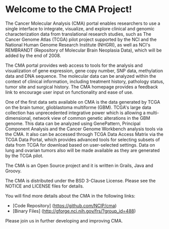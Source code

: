 Welcome to the CMA Project!
=====================================

The Cancer Molecular Analysis (CMA) portal enables researchers to use a single interface to integrate, visualize, and explore clinical and genomic characterization data from translational research studies, such as The Cancer Genome Atlas (TCGA) pilot project supported by the NCI and the National Human Genome Research Institute (NHGRI), as well as NCI's REMBRANDT (Repository of Molecular Brain Neoplasia Data), which will be added by the end of 2008.

The CMA portal provides web access to tools for the analysis and visualization of gene expression, gene copy number, SNP data, methylation data and DNA sequence. The molecular data can be analyzed within the context of clinical information, including treatment history, pathology status, tumor site and surgical history. The CMA homepage provides a feedback link to encourage user input on functionality and ease of use. 

One of the first data sets available on CMA is the data generated by TCGA on the brain tumor, glioblastoma multiforme (GBM). TCGA's large data collection has unprecedented integrative power which is allowing a multi-dimensional, network view of common genetic alterations in the GBM genome. This data can be analyzed using GenePattern, Principal Component Analysis and the Cancer Genome Workbench analysis tools via the CMA. It also can be accessed through TCGA Data Access Matrix via the TCGA Data Portal, which provides advanced tools for selecting subsets of data from TCGA for download based on user-selected settings. Data on lung and ovarian tumors also will be made available as they are generated by the TCGA pilot.

The CMA is an Open Source project and it is written in Grails, Java and Groovy.

The CMA is distributed under the BSD 3-Clause License.
Please see the NOTICE and LICENSE files for details.

You will find more details about the CMA in the following links:
* [Code Repository] (https://github.com/NCIP/cma) 
* [Binary Files] (http://gforge.nci.nih.gov/frs/?group_id=488)
 

Please join us in further developing and improving CMA.
